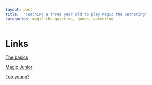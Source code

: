 ```yaml
---
layout: post
title:  "Teaching a three year old to play Magic the Gathering"
categories: magic-the-gatering, games, parenting
---
```


# Links
[The basics](https://www.reddit.com/r/magicTCG/comments/6uk5kk/how_i_taught_my_kids_to_play_mtg/)

[Magic Junior](http://magic-jr.com/)

[Too young?](https://blog.cardsphere.com/under-age-magic-players/)
